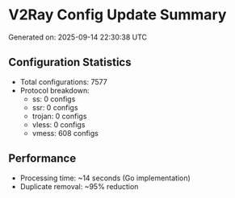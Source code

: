 # V2Ray Config Update Summary
Generated on: 2025-09-14 22:30:38 UTC

## Configuration Statistics
- Total configurations: 7577
- Protocol breakdown:
  - ss: 0 configs
  - ssr: 0 configs
  - trojan: 0 configs
  - vless: 0 configs
  - vmess: 608 configs

## Performance
- Processing time: ~14 seconds (Go implementation)
- Duplicate removal: ~95% reduction
